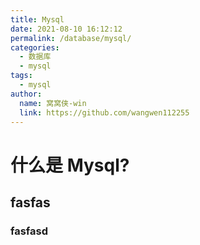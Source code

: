 ```yaml
---
title: Mysql
date: 2021-08-10 16:12:12
permalink: /database/mysql/
categories:
  - 数据库
  - mysql
tags:
  - mysql
author:
  name: 窝窝侠-win
  link: https://github.com/wangwen112255
---
```

# 什么是 Mysql?
##  fasfas

### fasfasd
